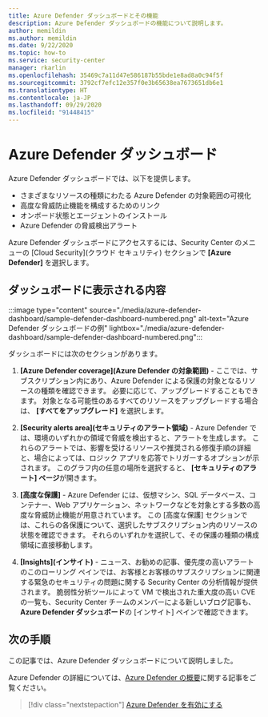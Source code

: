 ```yaml
---
title: Azure Defender ダッシュボードとその機能
description: Azure Defender ダッシュボードの機能について説明します。
author: memildin
ms.author: memildin
ms.date: 9/22/2020
ms.topic: how-to
ms.service: security-center
manager: rkarlin
ms.openlocfilehash: 35469c7a11d47e586187b55bde1e8ad8a0c94f5f
ms.sourcegitcommit: 3792cf7efc12e357f0e3b65638ea7673651db6e1
ms.translationtype: HT
ms.contentlocale: ja-JP
ms.lasthandoff: 09/29/2020
ms.locfileid: "91448415"
---
```

# <a name="the-azure-defender-dashboard"></a>Azure Defender ダッシュボード

Azure Defender ダッシュボードでは、以下を提供します。

- さまざまなリソースの種類にわたる Azure Defender の対象範囲の可視化
- 高度な脅威防止機能を構成するためのリンク
- オンボード状態とエージェントのインストール
- Azure Defender の脅威検出アラート 

Azure Defender ダッシュボードにアクセスするには、Security Center のメニューの [Cloud Security]\(クラウド セキュリティ\) セクションで **[Azure Defender]** を選択します。

## <a name="whats-shown-on-the-dashboard"></a>ダッシュボードに表示される内容

:::image type="content" source="./media/azure-defender-dashboard/sample-defender-dashboard-numbered.png" alt-text="Azure Defender ダッシュボードの例" lightbox="./media/azure-defender-dashboard/sample-defender-dashboard-numbered.png":::

ダッシュボードには次のセクションがあります。

1. **[Azure Defender coverage]\(Azure Defender の対象範囲\)** - ここでは、サブスクリプション内にあり、Azure Defender による保護の対象となるリソースの種類を確認できます。 必要に応じて、アップグレードすることもできます。 対象となる可能性のあるすべてのリソースをアップグレードする場合は、 **[すべてをアップグレード]** を選択します。

1. **[Security alerts area]\(セキュリティのアラート領域\)** - Azure Defender では、環境のいずれかの領域で脅威を検出すると、アラートを生成します。 これらのアラートでは、影響を受けるリソースや推奨される修復手順の詳細と、場合によっては、ロジック アプリを応答でトリガーするオプションが示されます。 このグラフ内の任意の場所を選択すると、 **[セキュリティのアラート] ページ**が開きます。

1. **[高度な保護]** - Azure Defender には、仮想マシン、SQL データベース、コンテナー、Web アプリケーション、ネットワークなどを対象とする多数の高度な脅威防止機能が用意されています。 この [高度な保護] セクションでは、これらの各保護について、選択したサブスクリプション内のリソースの状態を確認できます。 それらのいずれかを選択して、その保護の種類の構成領域に直接移動します。

1. **[Insights]\(インサイト\)** - ニュース、お勧めの記事、優先度の高いアラートのこのローリング ペインでは、お客様とお客様のサブスクリプションに関連する緊急のセキュリティの問題に関する Security Center の分析情報が提供されます。 脆弱性分析ツールによって VM で検出された重大度の高い CVE の一覧も、Security Center チームのメンバーによる新しいブログ記事も、**Azure Defender ダッシュボード**の [インサイト] ペインで確認できます。




## <a name="next-steps"></a>次の手順

この記事では、Azure Defender ダッシュボードについて説明しました。 

Azure Defender の詳細については、[Azure Defender の概要](azure-defender.md)に関する記事をご覧ください。

> [!div class="nextstepaction"]
> [Azure Defender を有効にする](security-center-pricing.md)